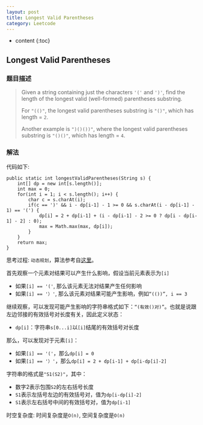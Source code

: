 ```yaml
---
layout: post
title: Longest Valid Parentheses
category: Leetcode
---
```


* content
{:toc}

## Longest Valid Parentheses

### 题目描述

> Given a string containing just the characters `'('` and `')'`, find the length of the longest valid (well-formed) parentheses substring.
> 
> For `"(()"`, the longest valid parentheses substring is `"()"`, which has length = `2`.
> 
> Another example is `")()())"`, where the longest valid parentheses substring is `"()()"`, which has length = `4`.

### 解法

代码如下:

    public static int longestValidParentheses(String s) {
        int[] dp = new int[s.length()];
        int max = 0;
        for(int i = 1; i < s.length(); i++) {
            char c = s.charAt(i);
            if(c == ')' && i - dp[i-1] - 1 >= 0 && s.charAt(i - dp[i-1] - 1) == '(') {
                dp[i] = 2 + dp[i-1] + (i - dp[i-1] - 2 >= 0 ? dp[i - dp[i-1] - 2] : 0);
                max = Math.max(max, dp[i]);
            }
        }
        return max;
    }

思考过程: `动态规划`，算法参考自[这里](https://leetcode.com/discuss/8092/my-dp-o-n-solution-without-using-stack)。

首先观察一个元素对结果可以产生什么影响，假设当前元素表示为`[i]`

* 如果`[i] == '('`, 那么该元素无法对结果产生任何影响
* 如果`[i] == '）'`, 那么该元素对结果可能产生影响，例如`“(())”, i == 3`

继续观察，可以发现可能产生影响的字符串格式如下：`“(有效()对)”`。也就是说跟左边邻接的有效括号对长度有关，因此定义状态：

* `dp[i]`：字符串`s[0...i]`以`[i]`结尾的有效括号对长度

那么，可以发现对于元素`[i]`：

* 如果`[i] == '('`，那么`dp[i] = 0`
* 如果`[i] == '）'`，那么`dp[i] = 2 + dp[i-1] + dp[i-dp[i]-2]`

字符串的格式是`"S1(S2)"`，其中：

* 数字2表示包围`S2`的左右括号长度
* `S1`表示左括号左边的有效括号对，值为`dp[i-dp[i]-2]`
* `S1`表示左右括号中间的有效括号对，值为`dp[i-1]`

时空复杂度: 时间复杂度是`O(n)`, 空间复杂度是`O(n)`